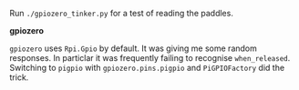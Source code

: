 Run `./gpiozero_tinker.py` for a test of reading the paddles.

**gpiozero**

`gpiozero` uses `Rpi.Gpio` by default. It was giving me some random responses.  In particlar it
was frequently failing to recognise `when_released`. Switching to `pigpio` with
`gpiozero.pins.pigpio` and `PiGPIOFactory` did the trick.
